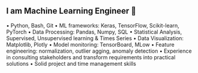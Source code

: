 ## I am Machine Learning Engineer 👋


• Python, Bash, Git
• ML frameworks: Keras, TensorFlow, Scikit-learn, PyTorch
• Data Processing: Pandas, Numpy, SQL
• Statistical Analysis, Supervised, Unsupervised learning & Times Series
• Data Visualization: Matplotlib, Plotly
• Model monitoring: TensorBoard, ML ow
• Feature engineering: normalization, outlier  agging, anomaly detection
• Experience in consulting stakeholders and transform requirements into practical solutions
• Solid project and time management skills

